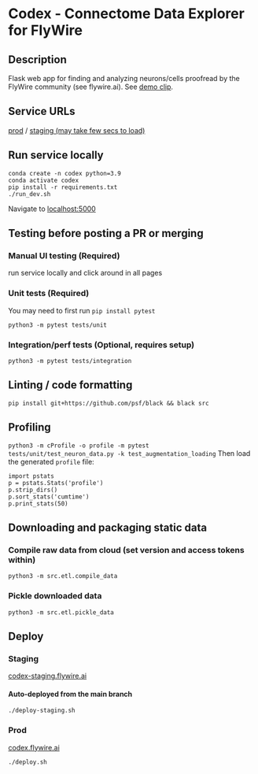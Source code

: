 # Codex - Connectome Data Explorer for FlyWire

## Description
Flask web app for finding and analyzing neurons/cells proofread by the
FlyWire community (see flywire.ai). See [demo clip](https://codex.flywire.ai/demo_clip).

## Service URLs
[prod](https://codex.flywire.ai) / [staging (may take few secs to load)](https://codex-staging.flywire.ai)

## Run service locally
```
conda create -n codex python=3.9
conda activate codex
pip install -r requirements.txt
./run_dev.sh
```
Navigate to [localhost:5000](http://localhost:5000)


## Testing before posting a PR or merging
### Manual UI testing (Required)
run service locally and click around in all pages
### Unit tests (Required)
You may need to first run `pip install pytest`

`python3 -m pytest tests/unit`
### Integration/perf tests (Optional, requires setup)
`python3 -m pytest tests/integration`


## Linting / code formatting
```
pip install git+https://github.com/psf/black && black src
```

## Profiling
```python3 -m cProfile -o profile -m pytest tests/unit/test_neuron_data.py -k test_augmentation_loading```
Then load the generated `profile` file:
```
import pstats
p = pstats.Stats('profile')
p.strip_dirs()
p.sort_stats('cumtime')
p.print_stats(50)
```

## Downloading and packaging static data
### Compile raw data from cloud (set version and access tokens within)
```
python3 -m src.etl.compile_data
```
### Pickle downloaded data
```
python3 -m src.etl.pickle_data
```


## Deploy
### Staging
[codex-staging.flywire.ai](https://codex-staging.flywire.ai)
#### Auto-deployed from the main branch
```
./deploy-staging.sh
```
### Prod
[codex.flywire.ai](https://codex.flywire.ai)
```
./deploy.sh
```

